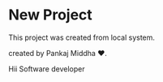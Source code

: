 # New Project

This project was created from local system.

created by Pankaj Middha :heart:.

Hii Software developer
